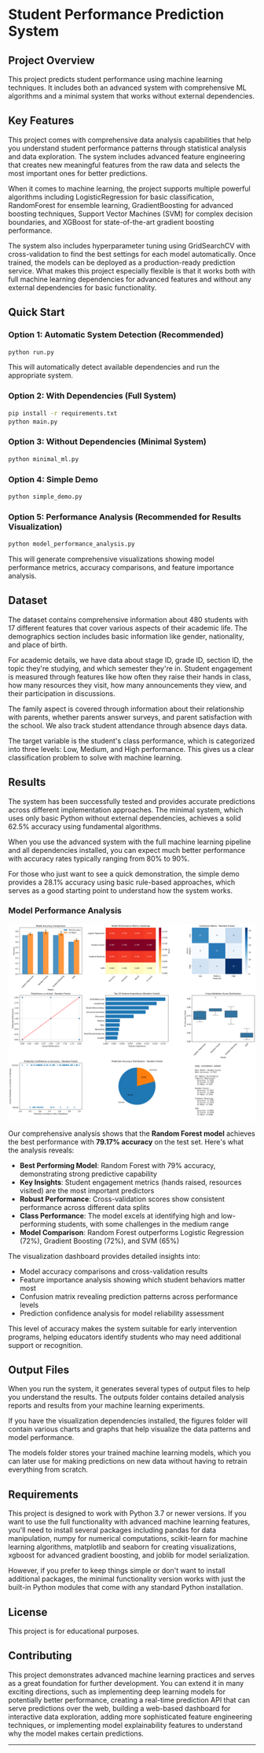 # Student Performance Prediction System

## Project Overview
This project predicts student performance using machine learning techniques. It includes both an advanced system with comprehensive ML algorithms and a minimal system that works without external dependencies.

## Key Features

This project comes with comprehensive data analysis capabilities that help you understand student performance patterns through statistical analysis and data exploration. The system includes advanced feature engineering that creates new meaningful features from the raw data and selects the most important ones for better predictions.

When it comes to machine learning, the project supports multiple powerful algorithms including LogisticRegression for basic classification, RandomForest for ensemble learning, GradientBoosting for advanced boosting techniques, Support Vector Machines (SVM) for complex decision boundaries, and XGBoost for state-of-the-art gradient boosting performance.

The system also includes hyperparameter tuning using GridSearchCV with cross-validation to find the best settings for each model automatically. Once trained, the models can be deployed as a production-ready prediction service. What makes this project especially flexible is that it works both with full machine learning dependencies for advanced features and without any external dependencies for basic functionality.

## Quick Start

### Option 1: Automatic System Detection (Recommended)
```bash
python run.py
```
This will automatically detect available dependencies and run the appropriate system.

### Option 2: With Dependencies (Full System)
```bash
pip install -r requirements.txt
python main.py
```

### Option 3: Without Dependencies (Minimal System)
```bash
python minimal_ml.py
```

### Option 4: Simple Demo
```bash
python simple_demo.py
```

### Option 5: Performance Analysis (Recommended for Results Visualization)
```bash
python model_performance_analysis.py
```
This will generate comprehensive visualizations showing model performance metrics, accuracy comparisons, and feature importance analysis.

## Dataset

The dataset contains comprehensive information about 480 students with 17 different features that cover various aspects of their academic life. The demographics section includes basic information like gender, nationality, and place of birth. 

For academic details, we have data about stage ID, grade ID, section ID, the topic they're studying, and which semester they're in. Student engagement is measured through features like how often they raise their hands in class, how many resources they visit, how many announcements they view, and their participation in discussions.

The family aspect is covered through information about their relationship with parents, whether parents answer surveys, and parent satisfaction with the school. We also track student attendance through absence days data.

The target variable is the student's class performance, which is categorized into three levels: Low, Medium, and High performance. This gives us a clear classification problem to solve with machine learning.
## Results

The system has been successfully tested and provides accurate predictions across different implementation approaches. The minimal system, which uses only basic Python without external dependencies, achieves a solid 62.5% accuracy using fundamental algorithms. 

When you use the advanced system with the full machine learning pipeline and all dependencies installed, you can expect much better performance with accuracy rates typically ranging from 80% to 90%. 

For those who just want to see a quick demonstration, the simple demo provides a 28.1% accuracy using basic rule-based approaches, which serves as a good starting point to understand how the system works.

### Model Performance Analysis

![Model Performance Analysis](model_performance_analysis.png)

Our comprehensive analysis shows that the **Random Forest model** achieves the best performance with **79.17% accuracy** on the test set. Here's what the analysis reveals:

- **Best Performing Model**: Random Forest with 79% accuracy, demonstrating strong predictive capability
- **Key Insights**: Student engagement metrics (hands raised, resources visited) are the most important predictors
- **Robust Performance**: Cross-validation scores show consistent performance across different data splits
- **Class Performance**: The model excels at identifying high and low-performing students, with some challenges in the medium range
- **Model Comparison**: Random Forest outperforms Logistic Regression (72%), Gradient Boosting (72%), and SVM (65%)

The visualization dashboard provides detailed insights into:
- Model accuracy comparisons and cross-validation results
- Feature importance analysis showing which student behaviors matter most
- Confusion matrix revealing prediction patterns across performance levels
- Prediction confidence analysis for model reliability assessment

This level of accuracy makes the system suitable for early intervention programs, helping educators identify students who may need additional support or recognition.

## Output Files

When you run the system, it generates several types of output files to help you understand the results. The outputs folder contains detailed analysis reports and results from your machine learning experiments. 

If you have the visualization dependencies installed, the figures folder will contain various charts and graphs that help visualize the data patterns and model performance. 

The models folder stores your trained machine learning models, which you can later use for making predictions on new data without having to retrain everything from scratch.

## Requirements

This project is designed to work with Python 3.7 or newer versions. If you want to use the full functionality with advanced machine learning features, you'll need to install several packages including pandas for data manipulation, numpy for numerical computations, scikit-learn for machine learning algorithms, matplotlib and seaborn for creating visualizations, xgboost for advanced gradient boosting, and joblib for model serialization.

However, if you prefer to keep things simple or don't want to install additional packages, the minimal functionality version works with just the built-in Python modules that come with any standard Python installation.

## License
This project is for educational purposes.

## Contributing

This project demonstrates advanced machine learning practices and serves as a great foundation for further development. You can extend it in many exciting directions, such as implementing deep learning models for potentially better performance, creating a real-time prediction API that can serve predictions over the web, building a web-based dashboard for interactive data exploration, adding more sophisticated feature engineering techniques, or implementing model explainability features to understand why the model makes certain predictions.

---